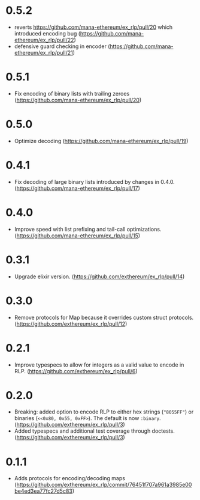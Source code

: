 # 0.5.2
* reverts https://github.com/mana-ethereum/ex_rlp/pull/20 which introduced encoding bug (https://github.com/mana-ethereum/ex_rlp/pull/22)
* defensive guard checking in encoder (https://github.com/mana-ethereum/ex_rlp/pull/21)
# 0.5.1
* Fix encoding of binary lists with trailing zeroes (https://github.com/mana-ethereum/ex_rlp/pull/20)
# 0.5.0
* Optimize decoding (https://github.com/mana-ethereum/ex_rlp/pull/19)
# 0.4.1
* Fix decoding of large binary lists introduced by changes in 0.4.0. (https://github.com/mana-ethereum/ex_rlp/pull/17)
# 0.4.0
* Improve speed with list prefixing and tail-call optimizations. (https://github.com/mana-ethereum/ex_rlp/pull/15)
# 0.3.1
* Upgrade elixir version. (https://github.com/exthereum/ex_rlp/pull/14)
# 0.3.0
* Remove protocols for Map because it overrides custom struct protocols. (https://github.com/exthereum/ex_rlp/pull/12)
# 0.2.1
* Improve typespecs to allow for integers as a valid value to encode in RLP. (https://github.com/exthereum/ex_rlp/pull/6)
# 0.2.0
* Breaking: added option to encode RLP to either hex strings (`"8055FF"`) or binaries (`<<0x80, 0x55, 0xFF>`). The default is now `:binary`. (https://github.com/exthereum/ex_rlp/pull/3)
* Added typespecs and additional test coverage through doctests. (https://github.com/exthereum/ex_rlp/pull/3)
# 0.1.1
* Adds protocols for encoding/decoding maps (https://github.com/exthereum/ex_rlp/commit/76451f707a961a3985e00be4ed3ea77fc27d5c83)
